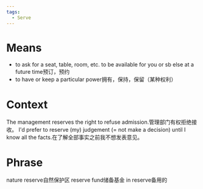 ```yaml
---
tags:
  - Serve
---
```

# Means
- to ask for a seat, table, room, etc. to be available for you or sb else at a future time预订，预约
- to have or keep a particular power拥有，保持，保留（某种权利）
# Context
The management reserves the right to refuse admission.管理部门有权拒绝接收。
I'd prefer to reserve (my) judgement (= not make a decision) until I know all the facts.在了解全部事实之前我不想发表意见。
# Phrase
nature reserve自然保护区
reserve fund储备基金
in reserve备用的